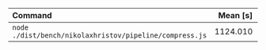 | Command | Mean [s] | Min [s] | Max [s] | Relative |
|:---|---:|---:|---:|---:|
| `node ./dist/bench/nikolaxhristov/pipeline/compress.js` | 1124.010 | 1124.010 | 1124.010 | 1.00 |

